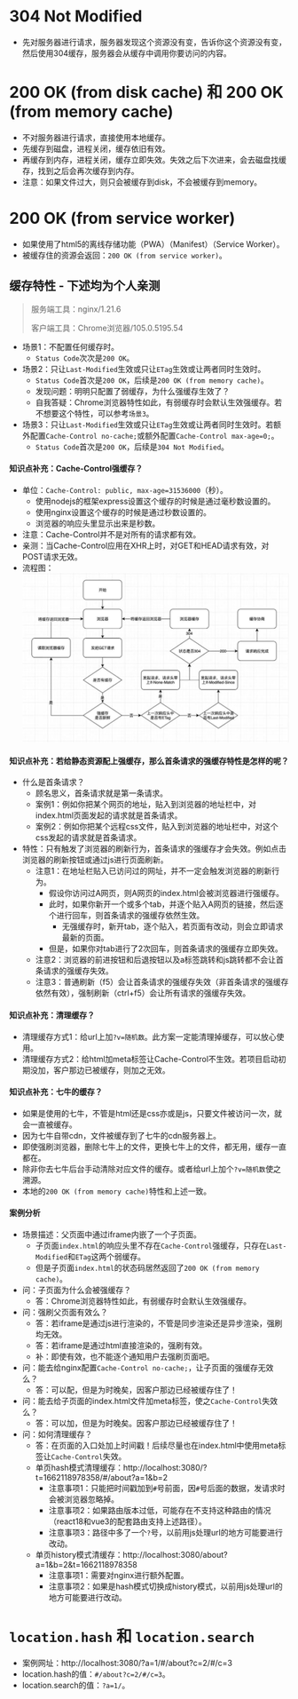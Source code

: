 # 304 Not Modified
* 先对服务器进行请求，服务器发现这个资源没有变，告诉你这个资源没有变，然后使用304缓存，服务器会从缓存中调用你要访问的内容。
# 200 OK (from disk cache) 和 200 OK (from memory cache)
* 不对服务器进行请求，直接使用本地缓存。
* 先缓存到磁盘，进程关闭，缓存依旧有效。
* 再缓存到内存，进程关闭，缓存立即失效。失效之后下次进来，会去磁盘找缓存，找到之后会再次缓存到内存。
* 注意：如果文件过大，则只会被缓存到disk，不会被缓存到memory。
# 200 OK (from service worker)
* 如果使用了html5的离线存储功能（PWA）（Manifest）（Service Worker）。
* 被缓存住的资源会返回：`200 OK (from service worker)`。

## 缓存特性 - 下述均为个人亲测
> 服务端工具：nginx/1.21.6
>
> 客户端工具：Chrome浏览器/105.0.5195.54
* 场景1：不配置任何缓存时。
  - `Status Code`次次是`200 OK`。
* 场景2：只让`Last-Modified`生效或只让`ETag`生效或让两者同时生效时。
  - `Status Code`首次是`200 OK`，后续是`200 OK (from memory cache)`。
  - 发现问题：明明只配置了弱缓存，为什么强缓存生效了？
  - 自我答疑：Chrome浏览器特性如此，有弱缓存时会默认生效强缓存。若不想要这个特性，可以参考`场景3`。
* 场景3：只让`Last-Modified`生效或只让`ETag`生效或让两者同时生效时。若额外配置`Cache-Control no-cache;`或额外配置`Cache-Control max-age=0;`。
  - `Status Code`首次是`200 OK`，后续是`304 Not Modified`。
#### 知识点补充：Cache-Control强缓存？
* 单位：`Cache-Control: public, max-age=31536000`（秒）。
  - 使用nodejs的框架express设置这个缓存的时候是通过毫秒数设置的。
  - 使用nginx设置这个缓存的时候是通过秒数设置的。
  - 浏览器的响应头里显示出来是秒数。
* 注意：Cache-Control并不是对所有的请求都有效。
* 亲测：当Cache-Control应用在XHR上时，对GET和HEAD请求有效，对POST请求无效。
* 流程图：![图片加载中...](./images/cache.jpg)
#### 知识点补充：若给静态资源配上强缓存，那么首条请求的强缓存特性是怎样的呢？
* 什么是首条请求？
  - 顾名思义，首条请求就是第一条请求。
  - 案例1：例如你把某个网页的地址，贴入到浏览器的地址栏中，对index.html页面发起的请求就是首条请求。
  - 案例2：例如你把某个远程css文件，贴入到浏览器的地址栏中，对这个css发起的请求就是首条请求。
* 特性：只有触发了浏览器的刷新行为，首条请求的强缓存才会失效。例如点击浏览器的刷新按钮或通过js进行页面刷新。
  - 注意1：在地址栏贴入已访问过的网址，并不一定会触发浏览器的刷新行为。
    - 假设你访问过A网页，则A网页的index.html会被浏览器进行强缓存。
    - 此时，如果你新开一个或多个tab，并逐个贴入A网页的链接，然后逐个进行回车，则首条请求的强缓存依然生效。
      - 无强缓存时，新开tab，逐个贴入，若页面有改动，则会立即请求最新的页面。
    - 但是，如果你对tab进行了2次回车，则首条请求的强缓存立即失效。
  - 注意2：浏览器的前进按钮和后退按钮以及a标签跳转和js跳转都不会让首条请求的强缓存失效。
  - 注意3：普通刷新（f5）会让首条请求的强缓存失效（非首条请求的强缓存依然有效），强制刷新（ctrl+f5）会让所有请求的强缓存失效。
#### 知识点补充：清理缓存？
* 清理缓存方式1：给url上加`?v=随机数`。此方案一定能清理掉缓存，可以放心使用。
* 清理缓存方式2：给html加meta标签让Cache-Control不生效。若项目启动初期没加，客户那边已被缓存，则加之无效。
#### 知识点补充：七牛的缓存？
* 如果是使用的七牛，不管是html还是css亦或是js，只要文件被访问一次，就会一直被缓存。
* 因为七牛自带cdn，文件被缓存到了七牛的cdn服务器上。
* 即使强刷浏览器，删除七牛上的文件，更换七牛上的文件，都无用，缓存一直都在。
* 除非你去七牛后台手动清除对应文件的缓存。或者给url上加个`?v=随机数`使之溯源。
* 本地的`200 OK (from memory cache)`特性和上述一致。
#### 案例分析
* 场景描述：父页面中通过iframe内嵌了一个子页面。
  - 子页面`index.html`的响应头里不存在`Cache-Control`强缓存，只存在`Last-Modified`和`ETag`这两个弱缓存。
  - 但是子页面`index.html`的状态码居然返回了`200 OK (from memory cache)`。
* 问：子页面为什么会被强缓存？
  - 答：Chrome浏览器特性如此，有弱缓存时会默认生效强缓存。
* 问：强刷父页面有效么？
  - 答：若iframe是通过js进行渲染的，不管是同步渲染还是异步渲染，强刷均无效。
  - 答：若iframe是通过html直接渲染的，强刷有效。
  - 补：即使有效，也不能逐个通知用户去强刷页面吧。
* 问：能去给nginx配置`Cache-Control no-cache;`，让子页面的强缓存无效么？
  - 答：可以配，但是为时晚矣，因客户那边已经被缓存住了！
* 问：能去给子页面的index.html文件加meta标签，使之`Cache-Control`失效么？
  - 答：可以加，但是为时晚矣。因客户那边已经被缓存住了！
* 问：如何清理缓存？
  - 答：在页面的入口处加上时间戳！后续尽量也在index.html中使用meta标签让`Cache-Control`失效。
  - 单页hash模式清理缓存：http://localhost:3080/?t=1662118978358/#/about?a=1&b=2
    - 注意事项1：只能把时间戳加到`#`号前面，因`#`号后面的数据，发请求时会被浏览器忽略掉。
    - 注意事项2：如果路由版本过低，可能存在不支持这种路由的情况（react18和vue3的配套路由支持上述路径）。
    - 注意事项3：路径中多了一个`?`号，以前用js处理url的地方可能要进行改动。
  - 单页history模式清缓存：http://localhost:3080/about?a=1&b=2&t=1662118978358
    - 注意事项1：需要对nginx进行额外配置。
    - 注意事项2：如果是hash模式切换成history模式，以前用js处理url的地方可能要进行改动。

# `location.hash` 和 `location.search`
* 案例网址：http://localhost:3080/?a=1/#/about?c=2/#/c=3
* location.hash的值：`#/about?c=2/#/c=3`。
* location.search的值：`?a=1/`。
